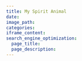 ```yaml
---
title: My Spirit Animal
date:
image_path:
categories:
iframe_content:
search_engine_optimization:
  page_title:
  page_description:
---
```

